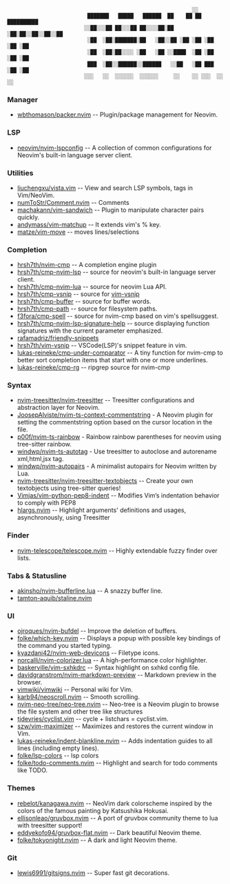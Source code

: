 

                                                                ░░
                              ███████   █████   ██████  ██    ██ ██ ██████████
                             ░░██░░░██ ██░░░██ ██░░░░██░██   ░██░██░░██░░██░░██
                              ░██  ░██░███████░██   ░██░░██ ░██ ░██ ░██ ░██ ░██
                              ░██  ░██░██░░░░ ░██   ░██ ░░████  ░██ ░██ ░██ ░██
                              ███  ░██░░██████░░██████   ░░██   ░██ ███ ░██ ░██
                             ░░░   ░░  ░░░░░░  ░░░░░░     ░░    ░░ ░░░  ░░  ░░

### Manager
* [wbthomason/packer.nvim](https://github.com/wbthomason/packer.nvim) -- Plugin/package management for Neovim.

### LSP
* [neovim/nvim-lspconfig](https://github.com/neovim/nvim-lspconfig) -- A collection of common configurations for Neovim's built-in language server client.

### Utilities
* [liuchengxu/vista.vim](https://github.com/liuchengxu/vista.vim) -- View and search LSP symbols, tags in Vim/NeoVim.
* [numToStr/Comment.nvim](https://github.com/numToStr/Comment.nvim) -- Comments
* [machakann/vim-sandwich](https://github.com/machakann/vim-sandwich) -- Plugin to manipulate character pairs quickly.
* [andymass/vim-matchup](https://github.com/andymass/vim-matchup)   -- It extends vim's % key.
* [matze/vim-move](https://github.com/matze/vim-move) -- moves lines/selections

### Completion
* [hrsh7th/nvim-cmp](https://github.com/hrsh7th/nvim-cmp) -- A completion engine plugin
* [hrsh7th/cmp-nvim-lsp](https://github.com/hrsh7th/cmp-nvim-lsp) -- source for neovim's built-in language server client.
* [hrsh7th/cmp-nvim-lua](https://github.com/hrsh7th/cmp-nvim-lua) -- source for neovim Lua API.
* [hrsh7th/cmp-vsnip](https://github.com/hrsh7th/cmp-vsnip) -- source for [vim-vsnip](https://github.com/hrsh7th/vim-vsnip)
* [hrsh7th/cmp-buffer](https://github.com/hrsh7th/cmp-buffer) -- source for buffer words.
* [hrsh7th/cmp-path](https://github.com/hrsh7th/cmp-path) -- source for filesystem paths.
* [f3fora/cmp-spell](https://github.com/f3fora/cmp-spell) --  source for nvim-cmp based on vim's spellsuggest.
* [hrsh7th/cmp-nvim-lsp-signature-help](https://github.com/hrsh7th/cmp-nvim-lsp-signature-help) -- source displaying function signatures with the current parameter emphasized.
* [rafamadriz/friendly-snippets](https://github.com/rafamadriz/friendly-snippets)
* [hrsh7th/vim-vsnip](https://github.com/hrsh7th/vim-vsnip) -- VSCode(LSP)'s snippet feature in vim.
* [lukas-reineke/cmp-under-comparator](https://github.com/lukas-reineke/cmp-under-comparator) -- A tiny function for nvim-cmp to better sort completion items that start with one or more underlines.
* [lukas-reineke/cmp-rg](https://github.com/lukas-reineke/cmp-rg) -- ripgrep source for nvim-cmp

### Syntax
* [nvim-treesitter/nvim-treesitter](https://github.com/nvim-treesitter/nvim-treesitter) -- Treesitter configurations and abstraction layer for Neovim.
* [JoosepAlviste/nvim-ts-context-commentstring](https://github.com/JoosepAlviste/nvim-ts-context-commentstring) - A Neovim plugin for setting the commentstring option based on the cursor location in the file.
* [p00f/nvim-ts-rainbow](https://github.com/p00f/nvim-ts-rainbow) - Rainbow rainbow parentheses for neovim using tree-sitter rainbow.
* [windwp/nvim-ts-autotag](https://github.com/windwp/nvim-ts-autotag) - Use treesitter to autoclose and autorename xml,html,jsx tag.
* [windwp/nvim-autopairs](https://github.com/windwp/nvim-autopairs) - A minimalist autopairs for Neovim written by Lua.
* [nvim-treesitter/nvim-treesitter-textobjects](https://github.com/nvim-treesitter/nvim-treesitter-textobjects) -- Create your own textobjects using tree-sitter queries!
* [Vimjas/vim-python-pep8-indent](https://github.com/Vimjas/vim-python-pep8-indent) -- Modifies Vim’s indentation behavior to comply with PEP8
* [hlargs.nvim](https://github.com/m-demare/hlargs.nvim) -- Highlight arguments' definitions and usages, asynchronously, using Treesitter

### Finder
* [nvim-telescope/telescope.nvim](https://github.com/nvim-telescope/telescope.nvim) -- Highly extendable fuzzy finder over lists.

### Tabs & Statusline
* [akinsho/nvim-bufferline.lua](https://github.com/akinsho/bufferline.nvim) -- A snazzy buffer line.
* [tamton-aquib/staline.nvim](https://github.com/tamton-aquib/staline.nvim)

### UI
* [ojroques/nvim-bufdel](https://github.com/ojroques/nvim-bufdel) -- Improve the deletion of buffers.
* [folke/which-key.nvim](https://github.com/folke/which-key.nvim) -- Displays a popup with possible key bindings of the command you started typing.
* [kyazdani42/nvim-web-devicons](https://github.com/kyazdani42/nvim-web-devicons) -- Filetype icons.
* [norcalli/nvim-colorizer.lua](https://github.com/norcalli/nvim-colorizer.lua) -- A high-performance color highlighter.
* [baskerville/vim-sxhkdrc](https://github.com/baskerville/vim-sxhkdrc) -- Syntax highlight on sxhkd config file.
* [davidgranstrom/nvim-markdown-preview](https://github.com/davidgranstrom/nvim-markdown-preview) -- Markdown preview in the browser.
* [vimwiki/vimwiki](https://github.com/vimwiki/vimwiki) -- Personal wiki for Vim.
* [karb94/neoscroll.nvim](https://github.com/karb94/neoscroll.nvim) -- Smooth scrolling.
* [nvim-neo-tree/neo-tree.nvim](https://github.com/nvim-neo-tree/neo-tree.nvim) -- Neo-tree is a Neovim plugin to browse the file system and other tree like structures
* [tjdevries/cyclist.vim](https://github.com/tjdevries/cyclist.vim) -- cycle + listchars = cyclist.vim.
* [szw/vim-maximizer](https://github.com/szw/vim-maximizer) -- Maximizes and restores the current window in Vim.
* [lukas-reineke/indent-blankline.nvim](https://github.com/lukas-reineke/indent-blankline.nvim) -- Adds indentation guides to all lines (including empty lines).
* [folke/lsp-colors](https://github.com/folke/lsp-colors.nvim) -- lsp colors
* [folke/todo-comments.nvim](https://github.com/folke/todo-comments.nvim) -- Highlight and search for todo comments like TODO.

### Themes
* [rebelot/kanagawa.nvim](https://github.com/rebelot/kanagawa.nvim) -- NeoVim dark colorscheme inspired by the colors of the famous painting by Katsushika Hokusai.
* [ellisonleao/gruvbox.nvim](https://github.com/ellisonleao/gruvbox.nvim) -- A port of gruvbox community theme to lua with treesitter support!
* [eddyekofo94/gruvbox-flat.nvim](https://github.com/eddyekofo94/gruvbox-flat.nvim) -- Dark beautiful Neovim theme.
* [folke/tokyonight.nvim](https://github.com/folke/tokyonight.nvim) -- A dark and light Neovim theme.

### Git
* [lewis6991/gitsigns.nvim](https://github.com/lewis6991/gitsigns.nvim) -- Super fast git decorations.
